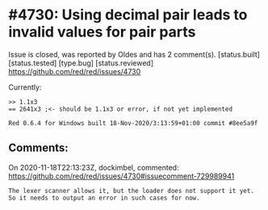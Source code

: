 
#4730: Using decimal pair leads to invalid values for pair parts
================================================================================
Issue is closed, was reported by Oldes and has 2 comment(s).
[status.built] [status.tested] [type.bug] [status.reviewed]
<https://github.com/red/red/issues/4730>

Currently:
```
>> 1.1x3
== 2641x3 ;<- should be 1.1x3 or error, if not yet implemented
```
```
Red 0.6.4 for Windows built 18-Nov-2020/3:13:59+01:00 commit #8ee5a9f
```


Comments:
--------------------------------------------------------------------------------

On 2020-11-18T22:13:23Z, dockimbel, commented:
<https://github.com/red/red/issues/4730#issuecomment-729989941>

    The lexer scanner allows it, but the loader does not support it yet. So it needs to output an error in such cases for now.

